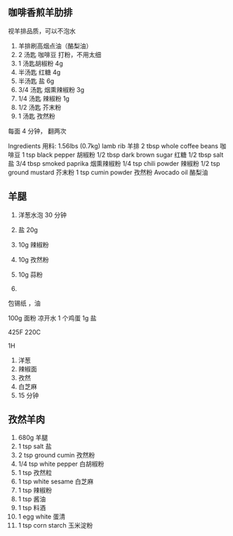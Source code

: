 ## 咖啡香煎羊肋排

视羊排品质，可以不泡水

1. 羊排刷高烟点油（酪梨油）
2. 2 汤匙 咖啡豆 打粉，不用太细
3. 1 汤匙胡椒粉 4g
4. 半汤匙 红糖 4g
5. 半汤匙 盐 6g
6. 3/4 汤匙 烟熏辣椒粉 3g
7. 1/4 汤匙 辣椒粉 1g
8. 1/2 汤匙 芥末粉
9. 1 汤匙 孜然粉

每面 4 分钟， 翻两次

Ingredients 用料:
1.56lbs (0.7kg) lamb rib 羊排
2 tbsp whole coffee beans 咖啡豆
1 tsp black pepper 胡椒粉
1/2 tbsp dark brown sugar 红糖
1/2 tbsp salt 盐
3/4 tbsp smoked paprika 烟熏辣椒粉
1/4 tsp chili powder 辣椒粉
1/2 tsp ground mustard 芥末粉
1 tsp cumin powder 孜然粉
Avocado oil 酪梨油

## 羊腿

1. 洋葱水泡 30 分钟

1. 盐 20g
1. 10g 辣椒粉
1. 10g 孜然粉
1. 10g 蒜粉
1.

包锡纸 ，油

100g 面粉
凉开水
1 个鸡蛋
1g 盐

425F 220C

1H

1. 洋葱
2. 辣椒面
3. 孜然
4. 白芝麻
5. 15 分钟

## 孜然羊肉

1. 680g 羊腿
2. 1 tsp salt 盐
3. 2 tsp ground cumin 孜然粉
4. 1/4 tsp white pepper 白胡椒粉
5. 1 tsp 孜然粒
6. 1 tsp white sesame 白芝麻
7. 1 tsp 辣椒粉
8. 1 tsp 酱油
9. 1 tsp 料酒
10. 1 egg white 蛋清
11. 1 tsp corn starch 玉米淀粉
